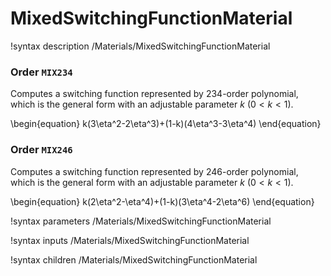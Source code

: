 
# MixedSwitchingFunctionMaterial

!syntax description /Materials/MixedSwitchingFunctionMaterial

### Order `MIX234`

Computes a switching function represented by 234-order polynomial, which is the
general form with an adjustable parameter $k$ ($0<k<1$).

\begin{equation}
k(3\eta^2-2\eta^3)+(1-k)(4\eta^3-3\eta^4)
\end{equation}

### Order `MIX246`

Computes a switching function represented by 246-order polynomial, which is the
general form with an adjustable parameter $k$ ($0<k<1$).

\begin{equation}
k(2\eta^2-\eta^4)+(1-k)(3\eta^4-2\eta^6)
\end{equation}

!syntax parameters /Materials/MixedSwitchingFunctionMaterial

!syntax inputs /Materials/MixedSwitchingFunctionMaterial

!syntax children /Materials/MixedSwitchingFunctionMaterial
